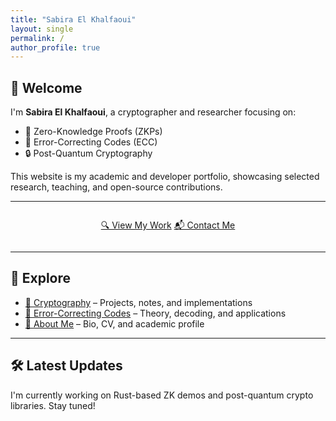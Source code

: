 ```yaml
---
title: "Sabira El Khalfaoui"
layout: single
permalink: /
author_profile: true
---
```


## 👋 Welcome

I'm **Sabira El Khalfaoui**, a cryptographer and researcher focusing on:

- 🔐 Zero-Knowledge Proofs (ZKPs)  
- 🧮 Error-Correcting Codes (ECC)  
- 🔒 Post-Quantum Cryptography  

This website is my academic and developer portfolio, showcasing selected research, teaching, and open-source contributions.

---

<div style="text-align: center; margin: 2em 0;">
  <a href="/cryptography/" class="btn btn--primary">🔍 View My Work</a>
  <a href="/contact/" class="btn btn--inverse">📬 Contact Me</a>
</div>

---

## 🧭 Explore

- [🧠 Cryptography](/cryptography/) – Projects, notes, and implementations  
- [📘 Error-Correcting Codes](/ecc/) – Theory, decoding, and applications  
- [📄 About Me](/about/) – Bio, CV, and academic profile  

---

## 🛠️ Latest Updates

I'm currently working on Rust-based ZK demos and post-quantum crypto libraries. Stay tuned!
